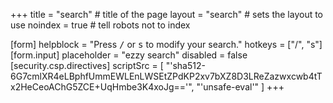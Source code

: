 +++
title = "search" # title of the page
layout = "search" # sets the layout to use
noindex = true # tell robots not to index

[form]
  helpblock = "Press <kbd>/</kbd> or <kbd>s</kbd> to modify your search."
  hotkeys = ["/", "s"]
[form.input]
  placeholder = "ezzy search"
  disabled = false
[security.csp.directives]
  scriptSrc = [
    "'sha512-6G7cmlXR4eLBphfUmmEWLEnLWSEtZPdKP2xv7bXZ8D3LReZazwxcwb4tTx2HeCeoAChG5ZCE+UqHmbe3K4xoJg=='",
    "'unsafe-eval'"
  ]
+++
